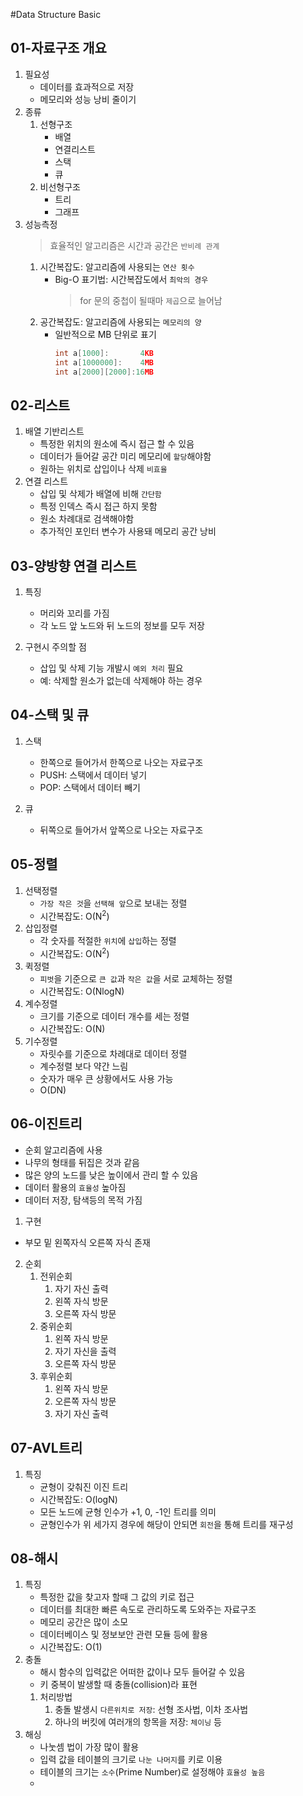 #Data Structure Basic

## 01-자료구조 개요
1. 필요성
    - 데이터를 효과적으로 저장
    - 메모리와 성능 낭비 줄이기
2. 종류
    1. 선형구조 
        - 배열
        - 연결리스트
        - 스택
        - 큐
    2. 비선형구조
        - 트리
        - 그래프
3. 성능측정
   > 효율적인 알고리즘은 시간과 공간은 `반비례 관계`  
    1. 시간복잡도: 알고리즘에 사용되는 `연산 횟수`
       - Big-O 표기법: 시간복잡도에서 `최악의 경우`
         > for 문의 중첩이 될때마 `제곱`으로 늘어남
    2. 공간복잡도: 알고리즘에 사용되는 `메모리의 양`
       - 일반적으로 MB 단위로 표기
            ```c
            int a[1000]:       4KB
            int a[1000000]:    4MB
            int a[2000][2000]:16MB
            ```

## 02-리스트
 1. 배열 기반리스트
     - 특정한 위치의 원소에 즉시 접근 할 수 있음
     - 데이터가 들어갈 공간 미리 메모리에 `할당`해야함
     - 원하는 위치로 삽입이나 삭제 `비효율`
 2. 연결 리스트
     - 삽입 및 삭제가 배열에 비해 `간단함`
     - 특정 인덱스 즉시 접근 하지 못함
     - 원소 차례대로 검색해야함
     - 추가적인 포인터 변수가 사용돼 메모리 공간 낭비

## 03-양방향 연결 리스트
1. 특징
    - 머리와 꼬리를 가짐
    - 각 노드 앞 노드와 뒤 노드의 정보를 모두 저장

2. 구현시 주의할 점
    - 삽입 및 삭제 기능 개발시 `예외 처리` 필요
    - 예: 삭제할 원소가 없는데 삭제해야 하는 경우

## 04-스택 및 큐
1. 스택
    - 한쪽으로 들어가서 한쪽으로 나오는 자료구조
    - PUSH: 스택에서 데이터 넣기
    - POP: 스택에서 데이터 빼기

2. 큐
    - 뒤쪽으로 들어가서 앞쪽으로 나오는 자료구조

## 05-정렬
1. 선택정렬
   - `가장 작은 것`을 `선택해 앞`으로 보내는 정렬
   - 시간복잡도: O(N<sup>2</sup>)
2. 삽입정렬
   - 각 숫자를 적절한 `위치`에 `삽입`하는 정렬 
   - 시간복잡도: O(N<sup>2</sup>) 
3. 퀵정렬
   - `피벗`을 기준으로 `큰 값`과 `작은 값`을 서로 교체하는 정렬
   - 시간복잡도: O(NlogN)
4. 계수정렬
   - 크기를 기준으로 데이터 개수를 세는 정렬
   - 시간복잡도: O(N)
5. 기수정렬
   - 자릿수를 기준으로 차례대로 데이터 정렬
   - 계수정렬 보다 약간 느림
   - 숫자가 매우 큰 상황에서도 사용 가능
   - O(DN)

## 06-이진트리
- 순회 알고리즘에 사용
- 나무의 형태를 뒤집은 것과 같음
- 많은 양의 노드를 낮은 높이에서 관리 할 수 있음
- 데이터 활용의 `효율성` 높아짐
- 데이터 저장, 탐색등의 목적 가짐

1. 구현
- 부모 밑 왼쪽자식 오른쪽 자식 존재

2. 순회
    1. 전위순회
       1. 자기 자신 출력
       2. 왼쪽 자식 방문
       3. 오른쪽 자식 방문
    2. 중위순회
       1. 왼쪽 자식 방문
       2. 자기 자신을 출력
       3. 오른쪽 자식 방문
    3. 후위순회
       1. 왼쪽 자식 방문
       2. 오른쪽 자식 방문
       3. 자기 자신 출력

## 07-AVL트리
1. 특징
   - 균형이 갖춰진 이진 트리
   - 시간복잡도: O(logN)
   - 모든 노드에 균형 인수가 +1, 0, -1인 트리를 의미
   - 균형인수가 위 세가지 경우에 해당이 안되면 `회전`을 통해 트리를 재구성

## 08-해시
1. 특징
   - 특정한 값을 찾고자 할때 그 값의 키로 접근
   - 데이터를 최대한 빠른 속도로 관리하도록 도와주는 자료구조
   - 메모리 공간은 많이 소모
   - 데이터베이스 및 정보보안 관련 모듈 등에 활용
   - 시간복잡도: O(1)
2. 충돌
   - 해시 함수의 입력값은 어떠한 값이나 모두 들어갈 수 있음
   - 키 중복이 발생할 때 충돌(collision)라 표현
   1. 처리방법
      1. 충돌 발생시 `다른위치로 저장`: 선형 조사법, 이차 조사법 
      2. 하나의 버킷에 여러개의 항목을 저장: `체이닝` 등
3. 해싱
   - 나눗셈 법이 가장 많이 활용
   - 입력 값을 테이블의 크기로 `나눈 나머지`를 키로 이용
   - 테이블의 크기는 `소수`(Prime Number)로 설정해야 `효율성 높음`
   - 